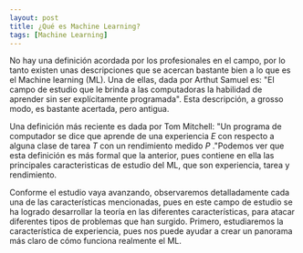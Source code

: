 ```yaml
---
layout: post
title: ¿Qué es Machine Learning?
tags: [Machine Learning]
---
```

<style TYPE="text/css">
code.has-jax {font: inherit; font-size: 100%; background: inherit; border: inherit;}
</style>
<script type="text/x-mathjax-config">
MathJax.Hub.Config({
    tex2jax: {
        inlineMath: [['$','$'], ['\\(','\\)']],
        skipTags: ['script', 'noscript', 'style', 'textarea', 'pre'] // removed 'code' entry
    }
});
MathJax.Hub.Queue(function() {
    var all = MathJax.Hub.getAllJax(), i;
    for(i = 0; i < all.length; i += 1) {
        all[i].SourceElement().parentNode.className += ' has-jax';
    }
});
</script>
<script type="text/javascript" src="https://cdnjs.cloudflare.com/ajax/libs/mathjax/2.7.4/MathJax.js?config=TeX-AMS_HTML-full"></script>


No hay una definición acordada por los profesionales en el campo, por lo tanto existen unas descripciones que se acercan bastante bien a lo que es el Machine learning (ML). Una de ellas, dada por Arthut Samuel es: "El campo de estudio que le brinda a las computadoras la habilidad de aprender sin ser explícitamente programada". Esta descripción, a grosso modo, es bastante acertada, pero antigua. 

Una definición más reciente es dada por Tom Mitchell: "Un programa de computador se dice que aprende de una experiencia $E$ con respecto a alguna clase de tarea $T$ con un rendimiento medido $P$ ."Podemos ver que esta definición es más formal que la anterior, pues contiene en ella las principales caracteristicas de estudio del ML, que son experiencia, tarea y rendimiento. 

Conforme el estudio vaya avanzando, observaremos detalladamente cada una de las características mencionadas, pues en este campo de estudio se ha logrado desarrollar la teoría en las diferentes características, para atacar diferentes tipos de problemas que han surgido. Primero, estudiaremos la característica  de experiencia, pues nos puede ayudar a crear un panorama más claro de cómo funciona realmente el ML.
